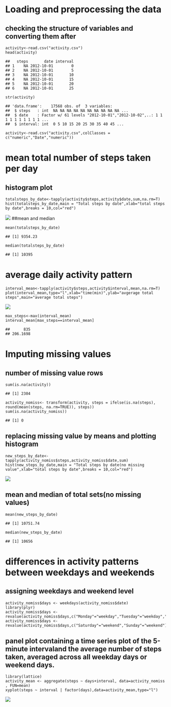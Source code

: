 Loading and preprocessing the data
==================================

checking the structure of variables and converting them after
-------------------------------------------------------------

    activity<-read.csv("activity.csv")
    head(activity)

    ##   steps       date interval
    ## 1    NA 2012-10-01        0
    ## 2    NA 2012-10-01        5
    ## 3    NA 2012-10-01       10
    ## 4    NA 2012-10-01       15
    ## 5    NA 2012-10-01       20
    ## 6    NA 2012-10-01       25

    str(activity)

    ## 'data.frame':    17568 obs. of  3 variables:
    ##  $ steps   : int  NA NA NA NA NA NA NA NA NA NA ...
    ##  $ date    : Factor w/ 61 levels "2012-10-01","2012-10-02",..: 1 1 1 1 1 1 1 1 1 1 ...
    ##  $ interval: int  0 5 10 15 20 25 30 35 40 45 ...

    activity<-read.csv("activity.csv",colClasses = c("numeric","Date","numeric"))

mean total number of steps taken per day
========================================

histogram plot
--------------

    totalsteps_by_date<-tapply(activity$steps,activity$date,sum,na.rm=T)
    hist(totalsteps_by_date,main = "Total steps by date",xlab="total steps by date",breaks = 10,col="red")

![](PA_template_files/figure-markdown_strict/unnamed-chunk-2-1.png)
\#\#mean and median

    mean(totalsteps_by_date)

    ## [1] 9354.23

    median(totalsteps_by_date)

    ## [1] 10395

average daily activity pattern
==============================

    interval_mean<-tapply(activity$steps,activity$interval,mean,na.rm=T)
    plot(interval_mean,type="l",xlab="time(min)",ylab="avgerage total steps",main="average total steps")

![](PA_template_files/figure-markdown_strict/unnamed-chunk-4-1.png)

    max_steps<-max(interval_mean)
    interval_mean[max_steps==interval_mean]

    ##      835 
    ## 206.1698

Imputing missing values
=======================

number of missing value rows
----------------------------

    sum(is.na(activity))

    ## [1] 2304

    activity_nomiss<- transform(activity, steps = ifelse(is.na(steps), round(mean(steps, na.rm=TRUE)), steps))
    sum(is.na(activity_nomiss))

    ## [1] 0

replacing missing value by means and plotting histogram
-------------------------------------------------------

    new_steps_by_date<-tapply(activity_nomiss$steps,activity_nomiss$date,sum)
    hist(new_steps_by_date,main = "Total steps by date(no missing value",xlab="total steps by date",breaks = 10,col="red")

![](PA_template_files/figure-markdown_strict/unnamed-chunk-6-1.png)

mean and median of total sets(no missing values)
------------------------------------------------

    mean(new_steps_by_date)

    ## [1] 10751.74

    median(new_steps_by_date)

    ## [1] 10656

differences in activity patterns between weekdays and weekends
==============================================================

assigning weekdays and weekend level
------------------------------------

    activity_nomiss$days <- weekdays(activity_nomiss$date)
    library(plyr)
    activity_nomiss$days <- revalue(activity_nomiss$days,c("Monday"="weekday","Tuesday"="weekday","Wednesday"="weekday","Thursday"="weekday","Friday"="weekday"))
    activity_nomiss$days <- revalue(activity_nomiss$days,c("Saturday"="weekend","Sunday"="weekend"))

panel plot containing a time series plot of the 5-minute intervaland the average number of steps taken, averaged across all weekday days or weekend days.
---------------------------------------------------------------------------------------------------------------------------------------------------------

    library(lattice)
    activity_mean <- aggregate(steps ~ days+interval, data=activity_nomiss , FUN=mean)
    xyplot(steps ~ interval | factor(days),data=activity_mean,type="l")

![](PA_template_files/figure-markdown_strict/unnamed-chunk-9-1.png)
